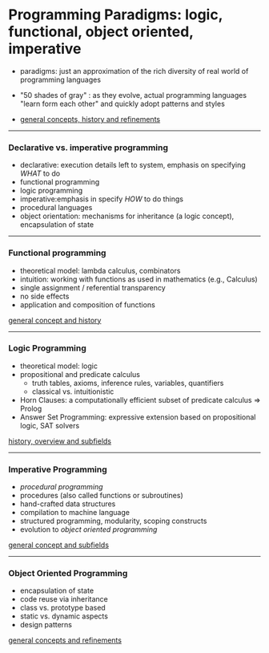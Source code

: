 <!-- $theme: gaia -->

# Programming Paradigms: logic, functional, object oriented, imperative

- paradigms: just an approximation of the rich diversity of real world of programming languages
- "50 shades of gray" : as they evolve, actual programming languages "learn form each other" and quickly adopt patterns and styles

- [general concepts, history and refinements](https://en.wikipedia.org/wiki/Programming_paradigm)

---
### Declarative vs. imperative programming

- declarative: execution details left to system, emphasis on specifying *WHAT* to do
 - functional programming
 - logic programming
- imperative:emphasis in specify *HOW*  to do things
 - procedural languages
 - object orientation:  mechanisms for inheritance (a logic concept), encapsulation of state

---
### Functional programming

- theoretical model: lambda calculus, combinators
- intuition: working with functions as used in mathematics (e.g., Calculus)
- single assignment / referential transparency 
- no side effects
- application and composition of functions

[general concept and history](https://en.wikipedia.org/wiki/Functional_programming)

---
### Logic Programming

- theoretical model: logic
- propositional and predicate calculus
	- truth tables, axioms, inference rules, variables, quantifiers
	- classical vs. intuitionistic
- Horn Clauses: a computationally efficient subset of predicate calculus $\Rightarrow$ Prolog
- Answer Set Programming: expressive extension based on propositional logic, SAT solvers

[history, overview and subfields](ttps://en.wikipedia.org/wiki/Logic_programming)

---
### Imperative Programming

- *procedural programming*
- procedures (also called functions or subroutines)
- hand-crafted data structures
- compilation to machine language
- structured programming, modularity, scoping constructs
- evolution to *object oriented programming*

[general concept and subfields](https://en.wikipedia.org/wiki/Imperative_programming)

--- 
### Object Oriented Programming

- encapsulation of state
- code reuse via inheritance
- class vs. prototype based
- static vs. dynamic aspects
- design patterns

[general concepts and refinements](https://en.wikipedia.org/wiki/Object-oriented_programming)